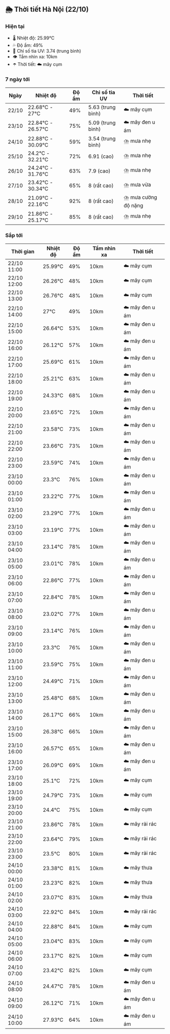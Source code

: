 ## 🌦️ Thời tiết Hà Nội (22/10)

### Hiện tại

- 🌡️ Nhiệt độ: 25.99℃
- 💦 Độ ẩm: 49%
- 🌟 Chỉ số tia UV: 3.74 (trung bình)
- 👁️ Tầm nhìn xa: 10km
- ☂️ Thời tiết: ☁️ mây cụm

### 7 ngày tới

| Ngày | Nhiệt độ | Độ ẩm | Chỉ số tia UV | Thời tiết |
| --- | --- | --- | --- | --- |
| 22/10 | 22.68℃ - 27℃ | 49% | 5.63 (trung bình) | ☁️ mây cụm |
| 23/10 | 22.84℃ - 26.57℃ | 75% | 5.09 (trung bình) | ☁️ mây đen u ám |
| 24/10 | 22.88℃ - 30.09℃ | 59% | 3.54 (trung bình) | ⛈️ mưa nhẹ |
| 25/10 | 24.2℃ - 32.21℃ | 72% | 6.91 (cao) | ⛈️ mưa nhẹ |
| 26/10 | 24.24℃ - 31.76℃ | 63% | 7.9 (cao) | ⛈️ mưa nhẹ |
| 27/10 | 23.42℃ - 30.34℃ | 65% | 8 (rất cao) | ⛈️ mưa vừa |
| 28/10 | 21.09℃ - 22.16℃ | 92% | 8 (rất cao) | ⛈️ mưa cường độ nặng |
| 29/10 | 21.86℃ - 25.17℃ | 85% | 8 (rất cao) | ⛈️ mưa nhẹ |

### Sắp tới

| Thời gian | Nhiệt độ | Độ ẩm | Tầm nhìn xa | Thời tiết |
| --- | --- | --- | --- | --- |
| 22/10 11:00 | 25.99℃ | 49% | 10km | ☁️ mây cụm |
| 22/10 12:00 | 26.26℃ | 48% | 10km | ☁️ mây cụm |
| 22/10 13:00 | 26.76℃ | 48% | 10km | ☁️ mây cụm |
| 22/10 14:00 | 27℃ | 49% | 10km | ☁️ mây đen u ám |
| 22/10 15:00 | 26.64℃ | 53% | 10km | ☁️ mây đen u ám |
| 22/10 16:00 | 26.12℃ | 57% | 10km | ☁️ mây đen u ám |
| 22/10 17:00 | 25.69℃ | 61% | 10km | ☁️ mây đen u ám |
| 22/10 18:00 | 25.21℃ | 63% | 10km | ☁️ mây đen u ám |
| 22/10 19:00 | 24.33℃ | 68% | 10km | ☁️ mây đen u ám |
| 22/10 20:00 | 23.65℃ | 72% | 10km | ☁️ mây đen u ám |
| 22/10 21:00 | 23.58℃ | 73% | 10km | ☁️ mây đen u ám |
| 22/10 22:00 | 23.66℃ | 73% | 10km | ☁️ mây đen u ám |
| 22/10 23:00 | 23.59℃ | 74% | 10km | ☁️ mây đen u ám |
| 23/10 00:00 | 23.3℃ | 76% | 10km | ☁️ mây đen u ám |
| 23/10 01:00 | 23.22℃ | 77% | 10km | ☁️ mây đen u ám |
| 23/10 02:00 | 23.29℃ | 77% | 10km | ☁️ mây đen u ám |
| 23/10 03:00 | 23.19℃ | 77% | 10km | ☁️ mây đen u ám |
| 23/10 04:00 | 23.14℃ | 78% | 10km | ☁️ mây đen u ám |
| 23/10 05:00 | 23.01℃ | 78% | 10km | ☁️ mây đen u ám |
| 23/10 06:00 | 22.86℃ | 77% | 10km | ☁️ mây đen u ám |
| 23/10 07:00 | 22.84℃ | 78% | 10km | ☁️ mây đen u ám |
| 23/10 08:00 | 23.02℃ | 77% | 10km | ☁️ mây đen u ám |
| 23/10 09:00 | 23.14℃ | 76% | 10km | ☁️ mây đen u ám |
| 23/10 10:00 | 23.3℃ | 76% | 10km | ☁️ mây đen u ám |
| 23/10 11:00 | 23.59℃ | 75% | 10km | ☁️ mây đen u ám |
| 23/10 12:00 | 24.49℃ | 71% | 10km | ☁️ mây đen u ám |
| 23/10 13:00 | 25.48℃ | 68% | 10km | ☁️ mây đen u ám |
| 23/10 14:00 | 26.17℃ | 66% | 10km | ☁️ mây đen u ám |
| 23/10 15:00 | 26.38℃ | 66% | 10km | ☁️ mây đen u ám |
| 23/10 16:00 | 26.57℃ | 65% | 10km | ☁️ mây đen u ám |
| 23/10 17:00 | 26.09℃ | 69% | 10km | ☁️ mây đen u ám |
| 23/10 18:00 | 25.1℃ | 72% | 10km | ☁️ mây cụm |
| 23/10 19:00 | 24.79℃ | 73% | 10km | ☁️ mây cụm |
| 23/10 20:00 | 24.4℃ | 75% | 10km | ☁️ mây cụm |
| 23/10 21:00 | 23.86℃ | 78% | 10km | ☁️ mây rải rác |
| 23/10 22:00 | 23.64℃ | 79% | 10km | ☁️ mây rải rác |
| 23/10 23:00 | 23.5℃ | 80% | 10km | ☁️ mây rải rác |
| 24/10 00:00 | 23.38℃ | 81% | 10km | ☁️ mây thưa |
| 24/10 01:00 | 23.23℃ | 82% | 10km | ☁️ mây thưa |
| 24/10 02:00 | 23.07℃ | 83% | 10km | ☁️ mây thưa |
| 24/10 03:00 | 22.92℃ | 84% | 10km | ☁️ mây rải rác |
| 24/10 04:00 | 22.88℃ | 84% | 10km | ☁️ mây cụm |
| 24/10 05:00 | 23.04℃ | 83% | 10km | ☁️ mây cụm |
| 24/10 06:00 | 23.17℃ | 82% | 10km | ☁️ mây cụm |
| 24/10 07:00 | 23.42℃ | 82% | 10km | ☁️ mây cụm |
| 24/10 08:00 | 24.47℃ | 78% | 10km | ☁️ mây đen u ám |
| 24/10 09:00 | 26.12℃ | 71% | 10km | ☁️ mây đen u ám |
| 24/10 10:00 | 27.93℃ | 64% | 10km | ☁️ mây đen u ám |
